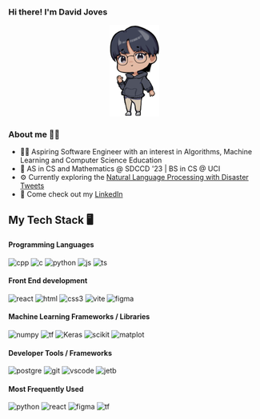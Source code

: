 ### Hi there! I'm David Joves
<div style="text-align: center;">
    <img src="/images/DavidChibPose1.png" alt="DavidChibPose1" width="100"/>
</div>

### About me 🏃🏽
- 🙌🏽 Aspiring Software Engineer with an interest in Algorithms, Machine Learning and Computer Science Education
- 🏫 AS in CS and Mathematics @ SDCCD '23 | BS in CS @ UCI 
- ⚙️ Currently exploring the <a href="https://www.kaggle.com/competitions/nlp-getting-started/overview" target="_blank"> Natural Language Processing with Disaster Tweets </a>
- 📱 Come check out my <a href="https://www.linkedin.com/in/david-joves/" target="_blank"> LinkedIn </a>

## My Tech Stack 🖥️
#### Programming Languages
![cpp](https://img.shields.io/badge/C%2B%2B-white?style=flat-square&logo=cplusplus&logoColor=%23ffffff&logoSize=auto&color=%2300599c)
![c](https://img.shields.io/badge/C-white?style=flat-square&logo=c&logoColor=%23ffffff&logoSize=auto&color=%2300599c)
![python](https://img.shields.io/badge/Python-white?style=flat-square&logo=python&logoColor=%23fed844&logoSize=auto&color=%2300599c)
![js](https://img.shields.io/badge/JavaScript-white?style=flat-square&logo=javascript&logoSize=auto&labelColor=%23323330&color=%23323330)
![ts](https://img.shields.io/badge/TypeScript-white?style=flat-square&logo=typescript&logoSize=auto&labelColor=%23fffff&color=%23f1f1f1)


#### Front End development
![react](https://img.shields.io/badge/React-darkslategray?style=flat-square&logo=react&logoSize=auto)
![html](https://img.shields.io/badge/HTML-red?style=flat-square&logo=html5&logoColor=white&logoSize=auto)
![css3](https://img.shields.io/badge/CSS3-blue?style=flat-square&logo=css3&logoColor=white&logoSize=auto)
![vite](https://img.shields.io/badge/Vite-%23646CFF?style=flat-square&logo=vite&logoColor=white&logoSize=auto)
![figma](https://img.shields.io/badge/Figma-%23F24E1E?style=flat-square&logo=figma&logoColor=white&logoSize=auto)


#### Machine Learning Frameworks / Libraries
![numpy](https://img.shields.io/badge/NumPy-%23013243?style=flat-square&logo=numpy&logoColor=white&logoSize=auto)
![tf](https://img.shields.io/badge/TensorFlow-%23FF6F00?style=flat-square&logo=tensorflow&logoColor=white&logoSize=auto)
![Keras](https://img.shields.io/badge/Keras-%23D00000?style=flat-square&logo=keras&logoColor=white&logoSize=auto)
![scikit](https://img.shields.io/badge/ScikitLearn-%23F7931E?style=flat-square&logo=scikit-learn&logoColor=white&logoSize=auto)
![matplot](https://img.shields.io/badge/Matplotlib-%230a4971?style=flat-square&logo=matlab&logoColor=white&logoSize=auto)


#### Developer Tools / Frameworks
![postgre](https://img.shields.io/badge/PostgreSQL-%234169E1?style=flat-square&logo=postgresql&logoColor=white&logoSize=auto)
![git](https://img.shields.io/badge/git-%23F05032?style=flat-square&logo=git&logoColor=white&logoSize=auto)
![vscode](https://img.shields.io/badge/VS%20Code-%23007ACC?style=flat-square&logo=visualstudiocode&logoSize=auto)
![jetb](https://img.shields.io/badge/JetBrains-%23000000?style=flat-square&logo=jetbrains&logoSize=auto)


#### Most Frequently Used 
![python](https://img.shields.io/badge/Python-white?style=flat-square&logo=python&logoColor=%23fed844&logoSize=auto&color=%2300599c)
![react](https://img.shields.io/badge/React-darkslategray?style=flat-square&logo=react&logoSize=auto)
![figma](https://img.shields.io/badge/Figma-%23F24E1E?style=flat-square&logo=figma&logoColor=white&logoSize=auto)
![tf](https://img.shields.io/badge/TensorFlow-%23FF6F00?style=flat-square&logo=tensorflow&logoColor=white&logoSize=auto)
